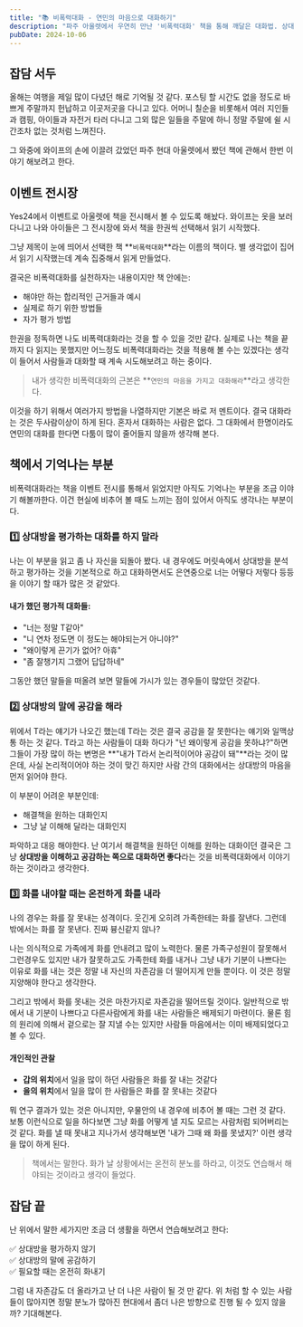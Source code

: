 ```yaml
---
title: "📚 비폭력대화 - 연민의 마음으로 대화하기"
description: "파주 아울렛에서 우연히 만난 '비폭력대화' 책을 통해 깨달은 대화법. 상대방을 평가하지 않고, 공감하며, 필요할 때는 온전히 화를 낼 수 있는 대화의 기술을 공유합니다."
pubDate: 2024-10-06
---
```


## 잡담 서두

올해는 여행을 제일 많이 다녔던 해로 기억될 것 같다. 포스팅 할 시간도 없을 정도로 바쁘게 주말까지 헌납하고 이곳저곳을 다니고 있다. 어머니 칠순을 비롯해서 여러 지인들과 캠핑, 아이들과 자전거 타러 다니고 그외 많은 일들을 주말에 하니 정말 주말에 쉴 시간조차 없는 것처럼 느껴진다. 

그 와중에 와이프의 손에 이끌려 갔었던 파주 현대 아울렛에서 봤던 책에 관해서 한번 이야기 해보려고 한다.

## 이벤트 전시장

Yes24에서 이벤트로 아울렛에 책을 전시해서 볼 수 있도록 해놨다. 와이프는 옷을 보러 다니고 나와 아이들은 그 전시장에 와서 책을 한권씩 선택해서 읽기 시작했다. 

그냥 제목이 눈에 띄어서 선택한 책 **`비폭력대화`**라는 이름의 책이다. 별 생각없이 집어서 읽기 시작했는데 계속 집중해서 읽게 만들었다. 

결국은 비폭력대화를 실천하자는 내용이지만 책 안에는:
- 해야만 하는 합리적인 근거들과 예시
- 실제로 하기 위한 방법들
- 자가 평가 방법

한권을 정독하면 나도 비폭력대화라는 것을 할 수 있을 것만 같다. 실제로 나는 책을 끝까지 다 읽지는 못했지만 어느정도 비폭력대화라는 것을 적용해 볼 수는 있겠다는 생각이 들어서 사람들과 대화할 때 계속 시도해보려고 하는 중이다. 

> 내가 생각한 비폭력대화의 근본은 **`연민의 마음을 가지고 대화해라`**라고 생각한다.

이것을 하기 위해서 여러가지 방법을 나열하지만 기본은 바로 저 멘트이다. 결국 대화라는 것은 두사람이상이 하게 된다. 혼자서 대화하는 사람은 없다. 그 대화에서 한명이라도 연민의 대화를 한다면 다툼이 많이 줄어들지 않을까 생각해 본다.

## 책에서 기억나는 부분

비폭력대화라는 책을 이벤트 전시를 통해서 읽었지만 아직도 기억나는 부분을 조금 이야기 해볼까한다. 이건 현실에 비추어 볼 때도 느끼는 점이 있어서 아직도 생각나는 부분이다. 

### 1️⃣ 상대방을 평가하는 대화를 하지 말라

나는 이 부분을 읽고 좀 나 자신을 되돌아 봤다. 내 경우에도 머릿속에서 상대방을 분석하고 평가하는 것을 기본적으로 하고 대화하면서도 은연중으로 너는 어떻다 저렇다 등등을 이야기 할 때가 많은 것 같았다. 

#### 내가 했던 평가적 대화들:
- "너는 정말 T같아"
- "니 연차 정도면 이 정도는 해야되는거 아니야?"
- "왜이렇게 끈기가 없어? 아휴"
- "좀 잘챙기지 그랬어 답답하네"

그동안 했던 말들을 떠올려 보면 말들에 가시가 있는 경우들이 많았던 것같다.

### 2️⃣ 상대방의 말에 공감을 해라

위에서 T라는 얘기가 나오긴 했는데 T라는 것은 결국 공감을 잘 못한다는 얘기와 일맥상통 하는 것 같다. T라고 하는 사람들이 대화 하다가 "넌 왜이렇게 공감을 못하냐?"하면 그들이 가장 많이 하는 변명은 **"내가 T라서 논리적이어야 공감이 돼"**라는 것이 많은데, 사실 논리적이어야 하는 것이 맞긴 하지만 사람 간의 대화에서는 상대방의 마음을 먼저 읽어야 한다. 

이 부분이 어려운 부분인데:
- 해결책을 원하는 대화인지
- 그냥 날 이해해 달라는 대화인지

파악하고 대응 해야한다. 난 여기서 해결책을 원하던 이해를 원하는 대화이던 결국은 그냥 **상대방을 이해하고 공감하는 쪽으로 대화하면 좋다**라는 것을 비폭력대화에서 이야기 하는 것이라고 생각한다.

### 3️⃣ 화를 내야할 때는 온전하게 화를 내라

나의 경우는 화를 잘 못내는 성격이다. 웃긴게 오히려 가족한테는 화를 잘낸다. 그런데 밖에서는 화를 잘 못낸다. 진짜 븅신같지 않나? 

나는 의식적으로 가족에게 화를 안내려고 많이 노력한다. 물론 가족구성원이 잘못해서 그런경우도 있지만 내가 잘못하고도 가족한테 화를 내거나 그냥 내가 기분이 나쁘다는 이유로 화를 내는 것은 정말 내 자신의 자존감을 더 떨어지게 만들 뿐이다. 이 것은 정말 지양해야 한다고 생각한다. 

그리고 밖에서 화를 못내는 것은 마찬가지로 자존감을 떨어뜨릴 것이다. 일반적으로 밖에서 내 기분이 나쁘다고 다른사람에게 화를 내는 사람들은 배제되기 마련이다. 물론 힘의 원리에 의해서 겉으로는 잘 지낼 수는 있지만 사람들 마음에서는 이미 배제되었다고 볼 수 있다. 

#### 개인적인 관찰
- **갑의 위치**에서 일을 많이 하던 사람들은 화를 잘 내는 것같다
- **을의 위치**에서 일을 많이 한 사람들은 화를 잘 못내는 것같다

뭐 연구 결과가 있는 것은 아니지만, 우물안의 내 경우에 비추어 볼 때는 그런 것 같다. 보통 이런식으로 일을 하다보면 그냥 화를 어떻게 낼 지도 모르는 사람처럼 되어버리는 것 같다. 화를 낼 때 못내고 지나가서 생각해보면 '내가 그때 왜 화를 못냈지?' 이런 생각을 많이 하게 된다. 

> 책에서는 말한다. 화가 날 상황에서는 온전히 분노를 하라고, 이것도 연습해서 해야되는 것이라고 생각이 들었다.

## 잡담 끝

난 위에서 말한 세가지만 조금 더 생활을 하면서 연습해보려고 한다:

✅ 상대방을 평가하지 않기  
✅ 상대방의 말에 공감하기  
✅ 필요할 때는 온전히 화내기  

그럼 내 자존감도 더 올라가고 난 더 나은 사람이 될 것 만 같다. 위 처럼 할 수 있는 사람들이 많아지면 정말 분노가 많아진 현대에서 좀더 나은 방향으로 진행 될 수 있지 않을까? 기대해본다.